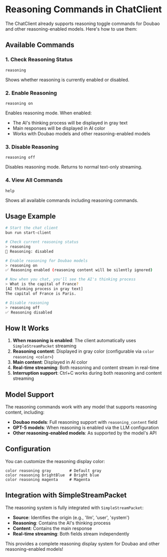 # Reasoning Commands in ChatClient

The ChatClient already supports reasoning toggle commands for Doubao and other reasoning-enabled models. Here's how to use them:

## Available Commands

### 1. **Check Reasoning Status**
```
reasoning
```
Shows whether reasoning is currently enabled or disabled.

### 2. **Enable Reasoning**
```
reasoning on
```
Enables reasoning mode. When enabled:
- The AI's thinking process will be displayed in gray text
- Main responses will be displayed in AI color
- Works with Doubao models and other reasoning-enabled models

### 3. **Disable Reasoning**
```
reasoning off
```
Disables reasoning mode. Returns to normal text-only streaming.

### 4. **View All Commands**
```
help
```
Shows all available commands including reasoning commands.

## Usage Example

```bash
# Start the chat client
bun run start-client

# Check current reasoning status
> reasoning
🧠 Reasoning: disabled

# Enable reasoning for Doubao models
> reasoning on
✅ Reasoning enabled (reasoning content will be silently ignored)

# Now when you chat, you'll see the AI's thinking process
> What is the capital of France?
[AI thinking process in gray text]
The capital of France is Paris.

# Disable reasoning
> reasoning off
✅ Reasoning disabled
```

## How It Works

1. **When reasoning is enabled**: The client automatically uses `SimpleStreamPacket` streaming
2. **Reasoning content**: Displayed in gray color (configurable via `color reasoning <color>`)
3. **Main content**: Displayed in AI color
4. **Real-time streaming**: Both reasoning and content stream in real-time
5. **Interruption support**: Ctrl+C works during both reasoning and content streaming

## Model Support

The reasoning commands work with any model that supports reasoning content, including:
- **Doubao models**: Full reasoning support with `reasoning_content` field
- **GPT-5 models**: When reasoning is enabled via the LLM configuration
- **Other reasoning-enabled models**: As supported by the model's API

## Configuration

You can customize the reasoning display color:
```
color reasoning gray        # Default gray
color reasoning brightBlue  # Bright blue
color reasoning magenta     # Magenta
```

## Integration with SimpleStreamPacket

The reasoning system is fully integrated with `SimpleStreamPacket`:
- **Source**: Identifies the origin (e.g., 'llm', 'user', 'system')
- **Reasoning**: Contains the AI's thinking process
- **Content**: Contains the main response
- **Real-time streaming**: Both fields stream independently

This provides a complete reasoning display system for Doubao and other reasoning-enabled models!
